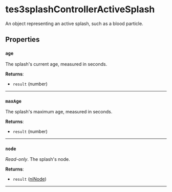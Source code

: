 <!---
	This file is autogenerated. Do not edit this file manually. Your changes will be ignored.
	More information: https://github.com/MWSE/MWSE/tree/master/docs
-->

# tes3splashControllerActiveSplash

An object representing an active splash, such as a blood particle.

## Properties

### `age`

The splash's current age, measured in seconds.

**Returns**:

* `result` (number)

***

### `maxAge`

The splash's maximum age, measured in seconds.

**Returns**:

* `result` (number)

***

### `node`

*Read-only*. The splash's node.

**Returns**:

* `result` ([niNode](../../types/niNode))

***

